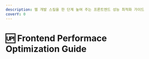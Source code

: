 ```yaml
---
description: 웹 개발 스킬을 한 단계 높여 주는 프론트엔드 성능 최적화 가이드
coverY: 0
---
```


# 🆙 Frontend Performace Optimization Guide

